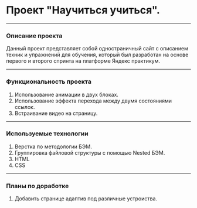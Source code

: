 # Проект "Научиться учиться".


------------------------------------------------------------------------

### Описание проекта
Данный проект представляет собой одностраничный сайт с описанием техник и упражнений для обучения, который был разработан на основе первого и второго спринта на платформе Яндекс практикум.


------------------------------------------------------------------------

### Функциональность проекта

1. Использование анимации в двух блоках.
2. Использование эффекта перехода между двумя состояниями ссылок.
3. Встраивание видео на страницу.


------------------------------------------------------------------------

### Используемые технологии

1. Верстка по методологии БЭМ.
2. Группировка файловой структуры с помощью Nested БЭМ.
3. HTML
4. CSS


------------------------------------------------------------------------

### Планы по доработке

1. Добавить странице адаптив под различные устроиства.
